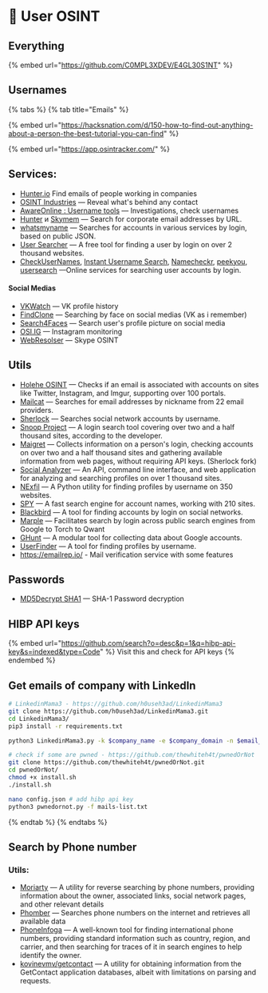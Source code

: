 # 🧑 User OSINT

## Everything

{% embed url="https://github.com/C0MPL3XDEV/E4GL30S1NT" %}

## Usernames

{% tabs %}
{% tab title="Emails" %}

{% embed url="https://hacksnation.com/d/150-how-to-find-out-anything-about-a-person-the-best-tutorial-you-can-find" %}

{% embed url="https://app.osintracker.com/" %}

## Services:

- [Hunter.io](https://hunter.io) Find emails of people working in companies
- [OSINT Industries](https://app.osint.industries/) — Reveal what's behind any contact
- [AwareOnline : Username tools](https://www.aware-online.com/en/osint-tools/username-tools/) — Investigations, check usernames
- [Hunter](https://hunter.io/) и [Skymem](http://www.skymem.info/) — Search for corporate email addresses by URL.
- [whatsmyname](https://whatsmyname.app/) — Searches for accounts in various services by login, based on public JSON.
- [User Searcher](https://www.user-searcher.com/) — A free tool for finding a user by login on over 2 thousand websites.
- [CheckUserNames](https://checkusernames.com/), [Instant Username Search](https://instantusername.com/#/), [Namecheckr](https://www.namecheckr.com/), [peekyou](https://www.peekyou.com/username), [usersearch](https://usersearch.org/) —Online services for searching user accounts by login.

#### Social Medias

- [VKWatch](https://vk.watch) — VK profile history
- [FindClone](https://findclone.ru/) — Searching by face on social medias (VK as i remember)
- [Search4Faces](https://search4faces.com) — Search user's profile picture on social media
- [OSI.IG](https://github.com/th3unkn0n/osi.ig) — Instagram monitoring
- [WebResolser](https://webresolver.nl/) — Skype OSINT

## Utils

- [Holehe OSINT](https://github.com/megadose/holehe) — Checks if an email is associated with accounts on sites like Twitter, Instagram, and Imgur, supporting over 100 portals.
- [Mailcat](https://github.com/sharsil/mailcat) — Searches for email addresses by nickname from 22 email providers.
- [Sherlock](https://github.com/sherlock-project/sherlock) — Searches social network accounts by username.
- [Snoop Project](https://github.com/snooppr/snoop) — A login search tool covering over two and a half thousand sites, according to the developer.
- [Maigret](https://github.com/soxoj/maigret) — Collects information on a person's login, checking accounts on over two and a half thousand sites and gathering available information from web pages, without requiring API keys. (Sherlock fork)
- [Social Analyzer](https://github.com/qeeqbox/social-analyzer) — An API, command line interface, and web application for analyzing and searching profiles on over 1 thousand sites.
- [NExfil](https://github.com/thewhiteh4t/nexfil) — A Python utility for finding profiles by username on 350 websites.
- [SPY](https://github.com/CYB3R-G0D/SPY) — A fast search engine for account names, working with 210 sites.
- [Blackbird](https://github.com/p1ngul1n0/blackbird) — A tool for finding accounts by login on social networks.
- [Marple](https://github.com/soxoj/marple) — Facilitates search by login across public search engines from Google to Torch to Qwant
- [GHunt](https://github.com/mxrch/GHunt) — A modular tool for collecting data about Google accounts.
- [UserFinder](https://github.com/mishakorzik/UserFinder) — A tool for finding profiles by username.
- https://emailrep.io/ - Mail verification service with some features

## Passwords

- [MD5Decrypt SHA1](https://md5decrypt.net/en/Sha1) — SHA-1  Password decryption

## HIBP API keys

{% embed url="https://github.com/search?o=desc&p=1&q=hibp-api-key&s=indexed&type=Code" %}
Visit this and check for API keys
{% endembed %}

## Get emails of company with LinkedIn

```bash
# LinkedinMama3 - https://github.com/h0useh3ad/LinkedinMama3
git clone https://github.com/h0useh3ad/LinkedinMama3.git
cd LinkedinMama3/
pip3 install -r requirements.txt

python3 LinkedinMama3.py -k $company_name -e $company_domain -n $email_format -c $linkedin_company_ID

# check if some are pwned - https://github.com/thewhiteh4t/pwnedOrNot
git clone https://github.com/thewhiteh4t/pwnedOrNot.git
cd pwnedOrNot/
chmod +x install.sh
./install.sh

nano config.json # add hibp api key
python3 pwnedornot.py -f mails-list.txt
```
{% endtab %}
{% endtabs %}

## **Search by Phone number**

### Utils:

- [Moriarty](https://github.com/AzizKpln/Moriarty-Project) — A utility for reverse searching by phone numbers, providing information about the owner, associated links, social network pages, and other relevant details
- [Phomber](https://github.com/s41r4j/phomber) — Searches phone numbers on the internet and retrieves all available data
- [PhoneInfoga](https://github.com/sundowndev/PhoneInfoga) — A well-known tool for finding international phone numbers, providing standard information such as country, region, and carrier, and then searching for traces of it in search engines to help identify the owner.
- [kovinevmv/getcontact](https://github.com/kovinevmv/getcontact) — A utility for obtaining information from the GetContact application databases, albeit with limitations on parsing and requests.
